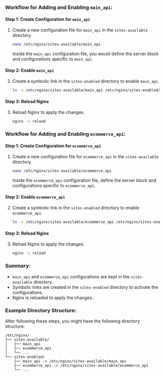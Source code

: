 
### Workflow for Adding and Enabling `main_api`:

#### Step 1: Create Configuration for `main_api`

1. Create a new configuration file for `main_api` in the `sites-available` directory.

   ```bash
   nano /etc/nginx/sites-available/main_api
   ```

   Inside the `main_api` configuration file, you would define the server block and configurations specific to `main_api`.

#### Step 2: Enable `main_api`

2. Create a symbolic link in the `sites-enabled` directory to enable `main_api`.

   ```bash
   ln -s /etc/nginx/sites-available/main_api /etc/nginx/sites-enabled/
   ```

#### Step 3: Reload Nginx

3. Reload Nginx to apply the changes.

   ```bash
   nginx -s reload
   ```

### Workflow for Adding and Enabling `ecommerce_api`:

#### Step 1: Create Configuration for `ecommerce_api`

1. Create a new configuration file for `ecommerce_api` in the `sites-available` directory.

   ```bash
   nano /etc/nginx/sites-available/ecommerce_api
   ```

   Inside the `ecommerce_api` configuration file, define the server block and configurations specific to `ecommerce_api`.

#### Step 2: Enable `ecommerce_api`

2. Create a symbolic link in the `sites-enabled` directory to enable `ecommerce_api`.

   ```bash
   ln -s /etc/nginx/sites-available/ecommerce_api /etc/nginx/sites-enabled/
   ```

#### Step 3: Reload Nginx

3. Reload Nginx to apply the changes.

   ```bash
   nginx -s reload
   ```

### Summary:

- `main_api` and `ecommerce_api` configurations are kept in the `sites-available` directory.
- Symbolic links are created in the `sites-enabled` directory to activate the configurations.
- Nginx is reloaded to apply the changes.

### Example Directory Structure:

After following these steps, you might have the following directory structure:

```plaintext
/etc/nginx/
├── sites-available/
│   ├── main_api
│   ├── ecommerce_api
│   └── ...
└── sites-enabled/
    ├── main_api -> /etc/nginx/sites-available/main_api
    ├── ecommerce_api -> /etc/nginx/sites-available/ecommerce_api
    └── ...
```

